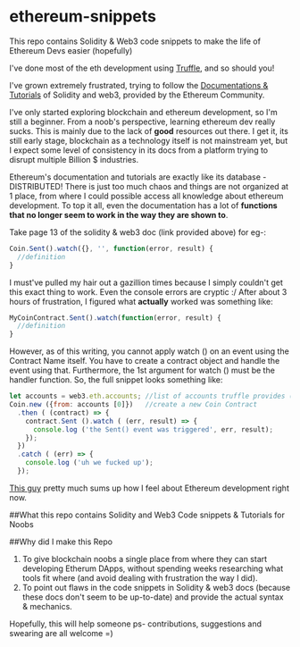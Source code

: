 # ethereum-snippets
This repo contains Solidity & Web3 code snippets to make the life of Ethereum Devs easier (hopefully)

I've done most of the eth development using [Truffle](https://github.com/ConsenSys/truffle), and so should you!

I've grown extremely frustrated, trying to follow the [Documentations & Tutorials](https://media.readthedocs.org/pdf/solidity/latest/solidity.pdf) of Solidity and web3, provided by the Ethereum Community.

I've only started exploring blockchain and ethereum development, so I'm still a beginner. From a noob's perspective, learning ethereum dev really sucks. This is mainly due to the lack of **good** resources out there. I get it, its still early stage, blockchain as a technology itself is not mainstream yet, but I expect some level of consistency in its docs from a platform trying to disrupt multiple Billion $ industries.

Ethereum's documentation and tutorials are exactly like its database - DISTRIBUTED! There is just too much chaos and things are not organized at 1 place, from where I could possible access all knowledge about ethereum development. To top it all, even the documentation has a lot of **functions that no longer seem to work in the way they are shown to**.

Take page 13 of the solidity & web3 doc (link provided above) for eg-:

```javascript
Coin.Sent().watch({}, '', function(error, result) {
  //definition
}
```

I must've pulled my hair out a gazillion times because I simply couldn't get this exact thing to work. Even the console errors are cryptic :/
After about 3 hours of frustration, I figured what **actually** worked was something like:

```javascript
MyCoinContract.Sent().watch(function(error, result) {
  //definition
}
```
However, as of this writing, you cannot apply watch () on an event using the Contract Name itself. You have to create a contract object and handle the event using that. Furthermore, the 1st argument for watch () must be the handler function.
So, the full snippet looks something like:

```javascript
let accounts = web3.eth.accounts; //list of accounts truffle provides (sample accounts), accounts [0] is by default the master
Coin.new ({from: accounts [0]})   //create a new Coin Contract
  .then ( (contract) => {
    contract.Sent ().watch ( (err, result) => {
      console.log ('the Sent() event was triggered', err, result);
    });
  })
  .catch ( (err) => {
    console.log ('uh we fucked up');
  });
```

[This guy](https://karl.tech/soliditys-biggest-bug-javascript/) pretty much sums up how I feel about Ethereum development right now.

##What this repo contains
Solidity and Web3 Code snippets & Tutorials for Noobs

##Why did I make this Repo
1. To give blockchain noobs a single place from where they can start developing Etherum DApps, without spending weeks researching what tools fit where (and avoid dealing with frustration the way I did).
2. To point out flaws in the code snippets in Solidity & web3 docs (because these docs don't seem to be up-to-date) and provide the actual syntax & mechanics.

Hopefully, this will help someone
ps- contributions, suggestions and swearing are all welcome =)


